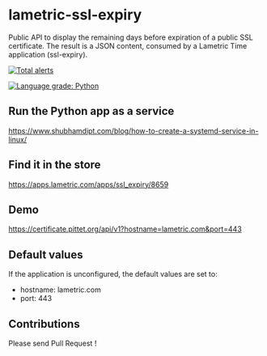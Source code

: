 # lametric-ssl-expiry

Public API to display the remaining days before expiration of a public SSL certificate.
The result is a JSON content, consumed by a Lametric Time application (ssl-expiry).

[![Total alerts](https://img.shields.io/lgtm/alerts/g/SebastienPittet/lametric-ssl-expiry.svg?logo=lgtm&logoWidth=18)](https://lgtm.com/projects/g/SebastienPittet/lametric-ssl-expiry/alerts/)

[![Language grade: Python](https://img.shields.io/lgtm/grade/python/g/SebastienPittet/lametric-ssl-expiry.svg?logo=lgtm&logoWidth=18)](https://lgtm.com/projects/g/SebastienPittet/lametric-ssl-expiry/context:python)

## Run the Python app as a service
https://www.shubhamdipt.com/blog/how-to-create-a-systemd-service-in-linux/

## Find it in the store
https://apps.lametric.com/apps/ssl_expiry/8659

## Demo
https://certificate.pittet.org/api/v1?hostname=lametric.com&port=443

## Default values
If the application is unconfigured, the default values are set to:
* hostname: lametric.com
* port: 443

## Contributions
Please send Pull Request !
